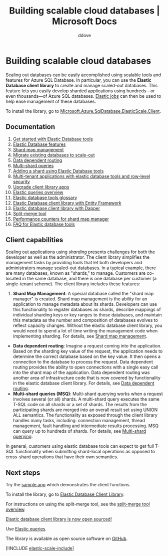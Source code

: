 ﻿---
title: Building scalable cloud databases | Microsoft Docs
description: Build scalable .NET database apps with the elastic database client library
services: sql-database
documentationcenter: ''
manager: jhubbard
author: ddove
editor: ''

ms.assetid: 1f11c52d-13c1-4994-b9b1-5b1ae2f9255f
ms.service: sql-database
ms.workload: sql-database
ms.tgt_pltfrm: na
ms.devlang: na
ms.topic: article
ms.date: 09/06/2016
ms.author: ddove

---
# Building scalable cloud databases
Scaling out databases can be easily accomplished using scalable tools and features for Azure SQL Database. In particular, you can use the **Elastic Database client library** to create and manage scaled-out databases. This feature lets you easily develop sharded applications using hundreds—or even thousands—of Azure SQL databases. [Elastic jobs](sql-database-elastic-jobs-powershell.md) can then be used to help ease management of these databases.

To install the library, go to [Microsoft.Azure.SqlDatabase.ElasticScale.Client](https://www.nuget.org/packages/Microsoft.Azure.SqlDatabase.ElasticScale.Client/). 

## Documentation
1. [Get started with Elastic Database tools](sql-database-elastic-scale-get-started.md)
2. [Elastic Database features](sql-database-elastic-scale-introduction.md)
3. [Shard map management](sql-database-elastic-scale-shard-map-management.md)
4. [Migrate existing databases to scale-out](sql-database-elastic-convert-to-use-elastic-tools.md)
5. [Data dependent routing](sql-database-elastic-scale-data-dependent-routing.md)
6. [Multi-shard queries](sql-database-elastic-scale-multishard-querying.md)
7. [Adding a shard using Elastic Database tools](sql-database-elastic-scale-add-a-shard.md)
8. [Multi-tenant applications with elastic database tools and row-level security](sql-database-elastic-tools-multi-tenant-row-level-security.md)
9. [Upgrade client library apps](sql-database-elastic-scale-upgrade-client-library.md) 
10. [Elastic queries overview](sql-database-elastic-query-overview.md)
11. [Elastic database tools glossary](sql-database-elastic-scale-glossary.md)
12. [Elastic Database client library with Entity Framework](sql-database-elastic-scale-use-entity-framework-applications-visual-studio.md)
13. [Elastic database client library with Dapper](sql-database-elastic-scale-working-with-dapper.md)
14. [Split-merge tool](sql-database-elastic-scale-overview-split-and-merge.md)
15. [Performance counters for shard map manager](sql-database-elastic-database-client-library.md) 
16. [FAQ for Elastic database tools](sql-database-elastic-scale-faq.md)

## Client capabilities
Scaling out applications using *sharding* presents challenges for both the developer as well as the administrator. The client library simplifies the management tasks by providing tools that let both developers and administrators manage scaled-out databases. In a typical example, there are many databases, known as "shards," to manage. Customers are co-located in the same database, and there is one database per customer (a single-tenant scheme). The client library includes these features:

1. **Shard Map Management**: A special database called the "shard map manager" is created. Shard map management is the ability for an application to manage metadata about its shards. Developers can use this functionality to register databases as shards, describe mappings of individual sharding keys or key ranges to those databases, and maintain this metadata as the number and composition of databases evolves to reflect capacity changes. Without the elastic database client library, you would need to spend a lot of time writing the management code when implementing sharding. For details, see [Shard map management](sql-database-elastic-scale-shard-map-management.md).

* **Data dependent routing**: Imagine a request coming into the application. Based on the sharding key value of the request, the application needs to determine the correct database based on the key value. It then opens a connection to the database to process the request. Data dependent routing provides the ability to open connections with a single easy call into the shard map of the application. Data dependent routing was another area of infrastructure code that is now covered by functionality in the elastic database client library. For details, see [Data dependent routing](sql-database-elastic-scale-data-dependent-routing.md).
* **Multi-shard queries (MSQ)**: Multi-shard querying works when a request involves several (or all) shards. A multi-shard query executes the same T-SQL code on all shards or a set of shards. The results from the participating shards are merged into an overall result set using UNION ALL semantics. The functionality as exposed through the client library handles many tasks, including: connection management, thread management, fault handling and intermediate results processing. MSQ can query up to hundreds of shards. For details, see [Multi-shard querying](sql-database-elastic-scale-multishard-querying.md).

In general, customers using elastic database tools can expect to get full T-SQL functionality when submitting shard-local operations as opposed to cross-shard operations that have their own semantics.

## Next steps
Try the [sample app](sql-database-elastic-scale-get-started.md) which demonstrates the client functions. 

To install the library, go to [Elastic Database Client Library](http://www.nuget.org/packages/Microsoft.Azure.SqlDatabase.ElasticScale.Client/).

For instructions on using the split-merge tool, see the [split-merge tool overview](sql-database-elastic-scale-overview-split-and-merge.md).

[Elastic database client library is now open sourced!](https://azure.microsoft.com/blog/elastic-database-client-library-is-now-open-sourced/)

Use [Elastic queries](sql-database-elastic-query-overview.md).

The library is available as open source software on [GitHub](https://github.com/Azure/elastic-db-tools). 

[!INCLUDE [elastic-scale-include](../../includes/elastic-scale-include.md)]

<!--Anchors-->
<!--Image references-->
[1]:./media/sql-database-elastic-database-client-library/glossary.png

